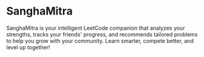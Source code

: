 # SanghaMitra
SanghaMitra is your intelligent LeetCode companion that analyzes your strengths, tracks your friends' progress, and recommends tailored problems to help you grow with your community. Learn smarter, compete better, and level up together!

